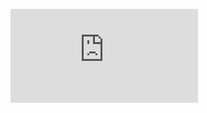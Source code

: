 ![ex8.pdf can give a picture of the programming and theory](https://github.com/mengyush/Machine-Learning/tree/main/ML_programming_matlab/Anomaly_Detection_and_Recommender_Systems/ex8.pdf)
